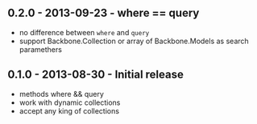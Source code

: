 ## 0.2.0 - 2013-09-23 - where == query

  * no difference between `where` and `query`
  * support Backbone.Collection or array of Backbone.Models as search paramethers

## 0.1.0 - 2013-08-30 - Initial release

  * methods where && query
  * work with dynamic collections
  * accept any king of collections
